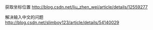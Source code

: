 获取坐标位置
http://blog.csdn.net/liu_zhen_wei/article/details/12559277

解决输入中文的问题
http://blog.csdn.net/slimboy123/article/details/54140029